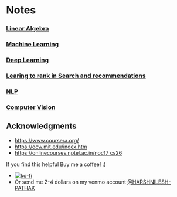 #  Notes

### [Linear Algebra](./rsrc/linear_algebra.md)

### [Machine Learning](./rsrc/ML.md) 

### [Deep Learning](./rsrc/DL.md)

### [Learing to rank in Search and recommendations](./rsrc/recommendqtion_ranker.md)

### [NLP](./rsrc/NLP.md)

### [Computer Vision](./rsrc/VISION.md)


## Acknowledgments

* https://www.coursera.org/
* https://ocw.mit.edu/index.htm
* https://onlinecourses.nptel.ac.in/noc17_cs26

If you find this helpful Buy me a coffee! :) 
- [![ko-fi](https://www.ko-fi.com/img/githubbutton_sm.svg)](https://ko-fi.com/F1F02R7JR)
- Or send me 2-4 dollars on my venmo account [@HARSHNILESH-PATHAK](https://venmo.com/HARSHNILESH-PATHAK)

